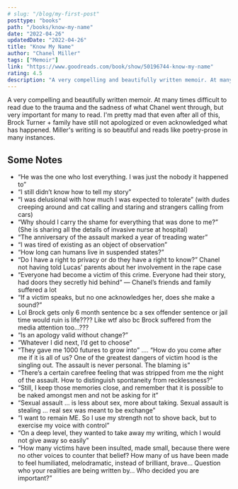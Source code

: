 ```yaml
---
# slug: "/blog/my-first-post"
posttype: "books"
path: "/books/know-my-name"
date: "2022-04-26"
updatedDate: "2022-04-26"
title: "Know My Name"
author: "Chanel Miller"
tags: ["Memoir"]
link: "https://www.goodreads.com/book/show/50196744-know-my-name"
rating: 4.5
description: "A very compelling and beautifully written memoir. At many times difficult to read due to the trauma and the sadness of what Chanel went through, but very important for many to read."
---
```

A very compelling and beautifully written memoir. At many times difficult to read due to the trauma and the sadness of what Chanel went through, but very important for many to read. I'm pretty mad that even after all of this, Brock Turner + family have still not apologized or even acknowledged what has happened. Miller's writing is so beautiful and reads like poetry-prose in many instances.


## Some Notes

* “He was the one who lost everything.  I was just the nobody it happened to”
* “I still didn’t know how to tell my story”
* “I was delusional with how much I was expected to tolerate” (with dudes creeping around and cat calling and staring and strangers calling from cars) 
* “Why should I carry the shame for everything that was done to me?” (She is sharing all the details of invasive nurse at hospital)
* “The anniversary of the assault marked a year of treading water”
* “I was tired of existing as an object of observation” 
* “How long can humans live in suspended states?”
* “Do I have a right to privacy or do they have a right to know?” Chanel not having told Lucas’ parents about her involvement in the rape case
* “Everyone had become a victim of this crime. Everyone had their story, had doors they secretly hid behind” — Chanel’s friends and family suffered a lot
* “If a victim speaks, but no one acknowledges her, does she make a sound?”
* Lol Brock gets only 6 month sentence bc a sex offender sentence or jail time would ruin is life???? Like wtf also bc Brock suffered from the media attention too…???
* “Is an apology valid without change?”
* “Whatever I did next, I’d get to choose”
* “They gave me 1000 futures to grow into” …. “How do you come after me if it is all of us? One of the greatest dangers of victim hood is the singling out. The assault is never personal. The blaming is”
* “There’s a certain carefree feeling that was stripped from me the night of the assault. How to distinguish spontaneity from recklessness?”
* “Still, I keep those memories close, and remember that it is possible to be naked amongst men and not be asking for it”
* “Sexual assault … is less about sex, more about taking. Sexual assault is stealing … real sex was meant to be exchange”
* “I want to remain ME. So I use my strength not to shove back, but to exercise my voice with control”
* “On a deep level, they wanted to take away my writing, which I would not give away so easily”
* “How many victims have been insulted, made small, because there were no other voices to counter that belief? How many of us have been made to feel humiliated, melodramatic, instead of brilliant, brave… Question who your realities are being written by… Who decided you are important?”